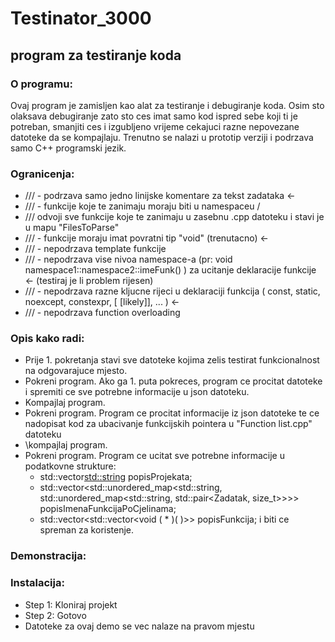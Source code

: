 # Testinator_3000
## program za testiranje koda

### O programu:
Ovaj program je zamisljen kao alat za testiranje i debugiranje koda. Osim sto olaksava debugiranje zato sto ces imat samo kod ispred sebe koji ti je potreban, smanjiti ces i izgubljeno vrijeme cekajuci razne nepovezane datoteke da se kompajlaju.
Trenutno se nalazi u prototip verziji i podrzava samo C++ programski jezik.

### Ogranicenja:
* /// - podrzava samo jedno linijske komentare za tekst zadataka	<-
* /// - funkcije koje te zanimaju moraju biti u namespaceu /
* ///		odvoji sve funkcije koje te zanimaju u zasebnu .cpp datoteku i stavi je u mapu "FilesToParse"
* /// - funkcije moraju imat povratni tip "void" (trenutacno)	<-
* /// - nepodrzava template funkcije
* /// - nepodrzava vise nivoa namespace-a (pr: void namespace1::namespace2::imeFunk() ) za ucitanje deklaracije funkcije	<- (testiraj je li problem rijesen)
* /// - nepodrzava razne kljucne rijeci u deklaraciji funkcija ( const, static, noexcept, constexpr, [ [likely]], ... )	<-
* /// - nepodrzava function overloading

### Opis kako radi:
* Prije 1. pokretanja stavi sve datoteke kojima zelis testirat funkcionalnost na odgovarajuce mjesto.
* Pokreni program. Ako ga 1. puta pokreces, program ce procitat datoteke i spremiti ce sve potrebne informacije u json datoteku.
* Kompajlaj program.
* Pokreni program. Program ce procitat informacije iz json datoteke te ce nadopisat kod za ubacivanje funkcijskih pointera u "Function list.cpp" datoteku
* \kompajlaj program.
* Pokreni program. Program ce ucitat sve potrebne informacije u podatkovne strukture:
	* std::vector<std::string> popisProjekata;
	* std::vector<std::unordered_map<std::string, std::unordered_map<std::string, std::pair<Zadatak, size_t>>>> popisImenaFunkcijaPoCjelinama;
	* std::vector<std::vector<void ( * )( )>> popisFunkcija;
	i biti ce spreman za koristenje. 


### Demonstracija:


### Instalacija:
* Step 1: Kloniraj projekt
* Step 2: Gotovo
* Datoteke za ovaj demo se vec nalaze na pravom mjestu



